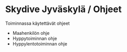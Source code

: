 # Skydive Jyväskylä / Ohjeet

Toiminnassa käytettävät ohjeet
* Maahenkilön ohje
* Hyppytoiminnan ohje
* Hyppylentotoiminnan ohje